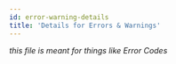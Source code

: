 ```yaml
---
id: error-warning-details
title: 'Details for Errors & Warnings'
---
```


*this file is meant for things like Error Codes*
